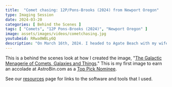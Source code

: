 ```yaml
---
title:  "Comet chasing: 12P/Pons-Brooks (2024) from Newport Oregon"
type: Imaging Session
date: 2024-03-20
categories: [ Behind the Scenes ]
tags: [ "Comets", "12P Pons-Brooks (2024)", "Newport Oregon" ]
image: assets/images/videos/cometchasing.jpg
youtubeid: RRwa0WBLy6Q
description: "On March 16th, 2024. I headed to Agate Beach with my wife on a mission: to capture a comet as it threaded the needle between two galaxies as it set over the ocean by a lighthouse. Oh, and the International Space Station. See how I planned it, the gear I used, my set up, and what it ultimately produced."
---
```


This is a behind the scenes look at how I created the image, "[The Galactic Menagerie of Comets, Galaxies and Things](/gallery/galactic-menagerie/)." This is my first image to earn an accolade at AstroBin.com as a [Top Pick Nominee](/external?t=https://www.astrobin.com/zzta4l/C/).

See our [resources](/resources) page for links to the software and tools that I used.